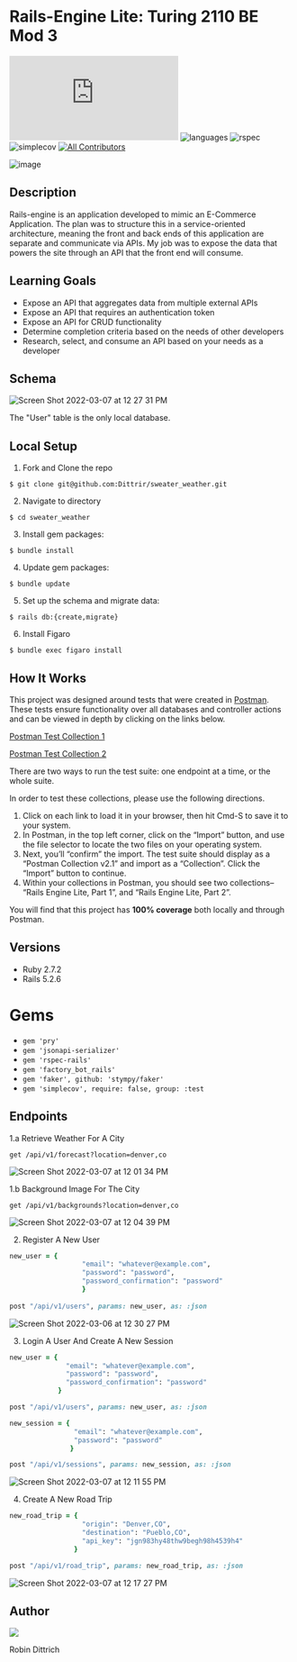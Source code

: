 # Rails-Engine Lite: Turing 2110 BE Mod 3

[![Dittrir commits](https://badgen.net/github/commits/Naereen/StrapDown.js)](https://GitHub.com/Dittrir/sweater_weather/commits?author=Dittrir)
![languages](https://img.shields.io/github/languages/top/Dittrir/sweater_weather?color=red)
![rspec](https://img.shields.io/gem/v/rspec?color=blue&label=rspec)
![simplecov](https://img.shields.io/gem/v/simplecov?color=blue&label=simplecov) <!-- ALL-CONTRIBUTORS-BADGE:START - Do not remove or modify this section -->
[![All Contributors](https://img.shields.io/badge/contributors-1-orange.svg?style=flat)](#contributors-)
<!-- ALL-CONTRIBUTORS-BADGE:END -->

![image](https://user-images.githubusercontent.com/89048720/153535281-582015ee-2682-44cc-bae1-84b7d98d418e.png)


## Description
Rails-engine is an application developed to mimic an E-Commerce Application. The plan was to structure this in a service-oriented architecture, meaning the front and back ends of this application are separate and communicate via APIs. My job was to expose the data that powers the site through an API that the front end will consume.


## Learning Goals 
- Expose an API that aggregates data from multiple external APIs
- Expose an API that requires an authentication token
- Expose an API for CRUD functionality
- Determine completion criteria based on the needs of other developers
- Research, select, and consume an API based on your needs as a developer

## Schema
![Screen Shot 2022-03-07 at 12 27 31 PM](https://user-images.githubusercontent.com/89048720/157112673-0a1d4cd2-84a1-4a83-b47d-370fbf28b1bd.png)


The "User" table is the only local database.

## Local Setup
1. Fork and Clone the repo 
```shell
$ git clone git@github.com:Dittrir/sweater_weather.git
```
2.  Navigate to directory 
```shell
$ cd sweater_weather
```
3. Install gem packages:
```shell
$ bundle install
```
4. Update gem packages: 
```shell
$ bundle update
```
5. Set up the schema and migrate data: 
```shell
$ rails db:{create,migrate}
```
6. Install Figaro
```shell
$ bundle exec figaro install
```


## How It Works
This project was designed around tests that were created in [Postman](https://www.postman.com/). These tests ensure functionality over all databases and controller actions and can be viewed in depth by clicking on the links below.

[Postman Test Collection 1](https://backend.turing.edu/module3/projects/rails_engine_lite/RailsEngineSection1.postman_collection.json)

[Postman Test Collection 2](https://backend.turing.edu/module3/projects/rails_engine_lite/RailsEngineSection2.postman_collection.json)

There are two ways to run the test suite: one endpoint at a time, or the whole suite.

In order to test these collections, please use the following directions.
1. Click on each link to load it in your browser, then hit Cmd-S to save it to your system.
2. In Postman, in the top left corner, click on the “Import” button, and use the file selector to locate the two files on your operating system.
3. Next, you’ll “confirm” the import. The test suite should display as a “Postman Collection v2.1” and import as a “Collection”. Click the “Import” button to continue.
4. Within your collections in Postman, you should see two collections– “Rails Engine Lite, Part 1”, and “Rails Engine Lite, Part 2”.

You will find that this project has **100% coverage** both locally and through Postman.


## Versions
- Ruby 2.7.2
- Rails 5.2.6


# Gems
- `gem 'pry'`
- `gem 'jsonapi-serializer'`
- `gem 'rspec-rails'`
- `gem 'factory_bot_rails'`
- `gem 'faker', github: 'stympy/faker'`
- `gem 'simplecov', require: false, group: :test`

## Endpoints

1.a Retrieve Weather For A City

`get /api/v1/forecast?location=denver,co`

![Screen Shot 2022-03-07 at 12 01 34 PM](https://user-images.githubusercontent.com/89048720/157108976-1aa52bd8-3662-4bb5-986a-52b4a558c71e.png)

1.b Background Image For The City

`get /api/v1/backgrounds?location=denver,co`

![Screen Shot 2022-03-07 at 12 04 39 PM](https://user-images.githubusercontent.com/89048720/157109453-d3d3637a-2a5d-4374-81b8-e91acdf2b65e.png)

2. Register A New User

```ruby
new_user = {
                  "email": "whatever@example.com",
                  "password": "password",
                  "password_confirmation": "password"
                  }
                  
post "/api/v1/users", params: new_user, as: :json
```

![Screen Shot 2022-03-06 at 12 30 27 PM](https://user-images.githubusercontent.com/89048720/156940960-9005be8f-2a3c-4484-8c5a-17f3420440e1.png)

3. Login A User And Create A New Session

```ruby
new_user = {
              "email": "whatever@example.com",
              "password": "password",
              "password_confirmation": "password"
            }

post "/api/v1/users", params: new_user, as: :json

new_session = {
                "email": "whatever@example.com",
                "password": "password"
               }

post "/api/v1/sessions", params: new_session, as: :json
 ```

![Screen Shot 2022-03-07 at 12 11 55 PM](https://user-images.githubusercontent.com/89048720/157110559-1c9c5950-93b0-4a6d-8c9a-ec6034a90f03.png)


4. Create A New Road Trip

```ruby
new_road_trip = {
                  "origin": "Denver,CO",
                  "destination": "Pueblo,CO",
                  "api_key": "jgn983hy48thw9begh98h4539h4"
                }

post "/api/v1/road_trip", params: new_road_trip, as: :json
```

![Screen Shot 2022-03-07 at 12 17 27 PM](https://user-images.githubusercontent.com/89048720/157111271-8fe7ef58-a262-4617-89e9-46ea416e57d9.png) 

## Author

<a href="https://github.com/Dittrir/sweater_weather/graphs/contributors">
  <img src="https://contrib.rocks/image?repo=Dittrir/sweater_weather" />
</a>

Robin Dittrich
